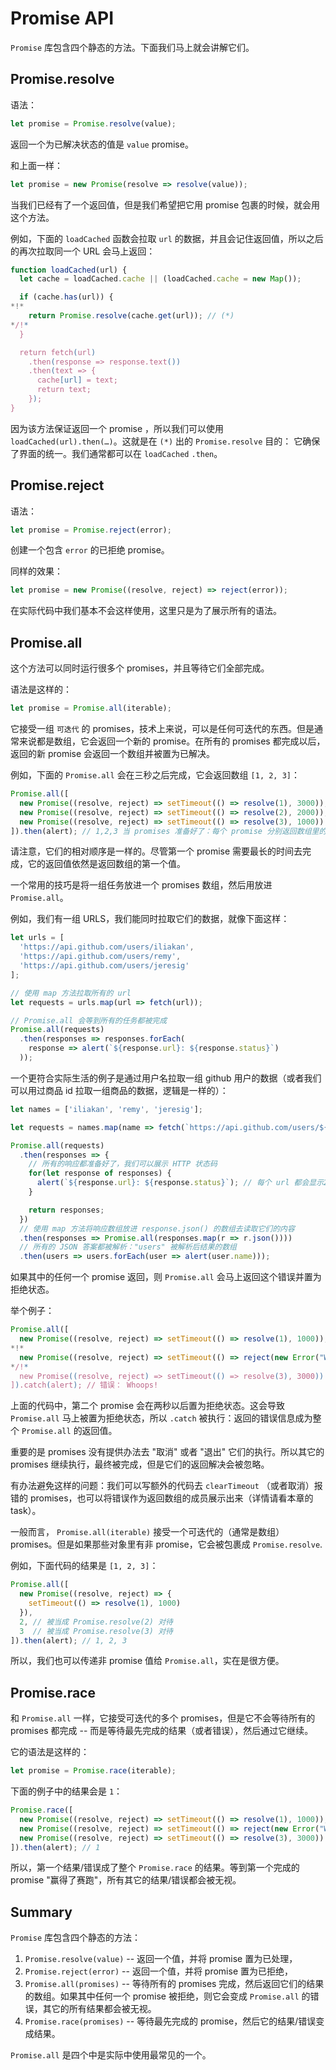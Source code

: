 # Promise API

`Promise` 库包含四个静态的方法。下面我们马上就会讲解它们。

## Promise.resolve

语法：

```js
let promise = Promise.resolve(value);
```

返回一个为已解决状态的值是 `value` promise。

和上面一样：

```js
let promise = new Promise(resolve => resolve(value));
```

当我们已经有了一个返回值，但是我们希望把它用 promise 包裹的时候，就会用这个方法。

例如，下面的 `loadCached` 函数会拉取 `url` 的数据，并且会记住返回值，所以之后的再次拉取同一个 URL 会马上返回：

```js
function loadCached(url) {
  let cache = loadCached.cache || (loadCached.cache = new Map());

  if (cache.has(url)) {
*!*
    return Promise.resolve(cache.get(url)); // (*)
*/!*
  }

  return fetch(url)
    .then(response => response.text())
    .then(text => {
      cache[url] = text;
      return text;
    });
}
```

因为该方法保证返回一个 promise ，所以我们可以使用 `loadCached(url).then(…)`。这就是在 `(*)` 出的 `Promise.resolve` 目的： 它确保了界面的统一。我们通常都可以在 `loadCached` `.then`。

## Promise.reject

语法：

```js
let promise = Promise.reject(error);
```

创建一个包含 `error` 的已拒绝 promise。

同样的效果：

```js
let promise = new Promise((resolve, reject) => reject(error));
```

在实际代码中我们基本不会这样使用，这里只是为了展示所有的语法。

## Promise.all

这个方法可以同时运行很多个 promises，并且等待它们全部完成。

语法是这样的：

```js
let promise = Promise.all(iterable);
```

它接受一组 `可迭代` 的 promises，技术上来说，可以是任何可迭代的东西。但是通常来说都是数组，它会返回一个新的 promise。在所有的 promises 都完成以后，返回的新 promise 会返回一个数组并被置为已解决。

例如，下面的 `Promise.all` 会在三秒之后完成，它会返回数组 `[1, 2, 3]`：

```js run
Promise.all([
  new Promise((resolve, reject) => setTimeout(() => resolve(1), 3000)), // 1
  new Promise((resolve, reject) => setTimeout(() => resolve(2), 2000)), // 2
  new Promise((resolve, reject) => setTimeout(() => resolve(3), 1000))  // 3
]).then(alert); // 1,2,3 当 promises 准备好了：每个 promise 分别返回数组里的一个值
```

请注意，它们的相对顺序是一样的。尽管第一个 promise 需要最长的时间去完成，它的返回值依然是返回数组的第一个值。

一个常用的技巧是将一组任务放进一个 promises 数组，然后用放进 `Promise.all`。

例如，我们有一组 URLS，我们能同时拉取它们的数据，就像下面这样：

```js run
let urls = [
  'https://api.github.com/users/iliakan',
  'https://api.github.com/users/remy',
  'https://api.github.com/users/jeresig'
];

// 使用 map 方法拉取所有的 url
let requests = urls.map(url => fetch(url));

// Promise.all 会等到所有的任务都被完成
Promise.all(requests)
  .then(responses => responses.forEach(
    response => alert(`${response.url}: ${response.status}`)
  ));
```

一个更符合实际生活的例子是通过用户名拉取一组 github 用户的数据（或者我们可以用过商品 id 拉取一组商品的数据，逻辑是一样的）：

```js run
let names = ['iliakan', 'remy', 'jeresig'];

let requests = names.map(name => fetch(`https://api.github.com/users/${name}`));

Promise.all(requests)
  .then(responses => {
    // 所有的响应都准备好了，我们可以展示 HTTP 状态码
    for(let response of responses) {
      alert(`${response.url}: ${response.status}`); // 每个 url 都会显示200
    }

    return responses;
  })
  // 使用 map 方法将响应数组放进 response.json() 的数组去读取它们的内容
  .then(responses => Promise.all(responses.map(r => r.json())))
  // 所有的 JSON 答案都被解析："users" 被解析后结果的数组
  .then(users => users.forEach(user => alert(user.name)));
```

如果其中的任何一个 promise 返回，则 `Promise.all` 会马上返回这个错误并置为拒绝状态。

举个例子：


```js run
Promise.all([
  new Promise((resolve, reject) => setTimeout(() => resolve(1), 1000)),
*!*
  new Promise((resolve, reject) => setTimeout(() => reject(new Error("Whoops!")), 2000)),
*/!*
  new Promise((resolve, reject) => setTimeout(() => resolve(3), 3000))
]).catch(alert); // 错误： Whoops!
```

上面的代码中，第二个 promise 会在两秒以后置为拒绝状态。这会导致 `Promise.all` 马上被置为拒绝状态，所以 `.catch` 被执行：返回的错误信息成为整个 `Promise.all` 的返回值。

重要的是 promises 没有提供办法去 "取消" 或者 "退出" 它们的执行。所以其它的 promises 继续执行，最终被完成，但是它们的返回解决会被忽略。

有办法避免这样的问题：我们可以写额外的代码去 `clearTimeout` （或者取消）报错的 promises，也可以将错误作为返回数组的成员展示出来（详情请看本章的 task）。

一般而言， `Promise.all(iterable)` 接受一个可迭代的（通常是数组）promises。但是如果那些对象里有非 promise，它会被包裹成 `Promise.resolve`.

例如，下面代码的结果是 `[1, 2, 3]`：

```js run
Promise.all([
  new Promise((resolve, reject) => {
    setTimeout(() => resolve(1), 1000)
  }),
  2, // 被当成 Promise.resolve(2) 对待
  3  // 被当成 Promise.resolve(3) 对待
]).then(alert); // 1, 2, 3
```

所以，我们也可以传递非 promise 值给 `Promise.all`，实在是很方便。


## Promise.race

和 `Promise.all` 一样，它接受可迭代的多个 promises，但是它不会等待所有的 promises 都完成 -- 而是等待最先完成的结果（或者错误），然后通过它继续。

它的语法是这样的：

```js
let promise = Promise.race(iterable);
```

下面的例子中的结果会是 `1`：

```js run
Promise.race([
  new Promise((resolve, reject) => setTimeout(() => resolve(1), 1000)),
  new Promise((resolve, reject) => setTimeout(() => reject(new Error("Whoops!")), 2000)),
  new Promise((resolve, reject) => setTimeout(() => resolve(3), 3000))
]).then(alert); // 1
```

所以，第一个结果/错误成了整个 `Promise.race` 的结果。等到第一个完成的 promise "赢得了赛跑"，所有其它的结果/错误都会被无视。

## Summary

`Promise` 库包含四个静态的方法：

1. `Promise.resolve(value)` -- 返回一个值，并将 promise 置为已处理，
2. `Promise.reject(error)` -- 返回一个值，并将 promise 置为已拒绝，
3. `Promise.all(promises)` -- 等待所有的 promises 完成，然后返回它们的结果的数组。如果其中任何一个 promise 被拒绝，则它会变成 `Promise.all` 的错误，其它的所有结果都会被无视。
4. `Promise.race(promises)` -- 等待最先完成的 promise，然后它的结果/错误变成结果。

`Promise.all` 是四个中是实际中使用最常见的一个。